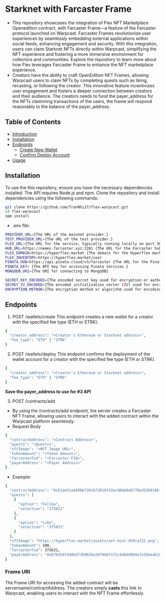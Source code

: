 # Starknet with Farcaster Frame

- This repository showcases the integration of Flex NFT Marketplace Openedition contract, with Farcaster Frame—a feature of the Farcaster protocol launched on Warpcast. Farcaster Frames revolutionize user experiences by seamlessly embedding external applications within social feeds, enhancing engagement and security. With this integration, users can claim Starknet NFTs directly within Warpcast, simplifying the NFT experience and fostering a more immersive environment for collectors and communities. Explore the repository to learn more about how Flex leverages Farcaster Frame to enhance the NFT marketplace experience.
- Creators have the ability to craft OpenEdition NFT Frames, allowing Warpcast users to claim NFTs by completing quests such as liking, recasting, or following the creator. This innovative feature incentivizes user engagement and fosters a deeper connection between creators and their audience. The creators needs to fund the payer_address for the NFTs claimming transactions of the users, the frame will respond reasonably to the balance of the payer_address.
## Table of Contents
- [Introduction](#flex-integration-with-farcaster-frame)
- [Installation](#installation)
- [Endpoints](#endpoints)
  - [Create New Wallet](#create-new-wallet)
  - [Confirm Deploy Account](#confirm-deploy-account)
- [Usage](#usage)


## Installation

To use the this repository, ensure you have the necessary dependencies installed. The API requires Node.js and npm. Clone the repository and install dependencies using the following commands:

```bash
git clone https://github.com/TranNhi27/flex-warpcast.git
cd flex-warpcast
npm install
```
- .env file:
```bash
PROVIDER_URL={The URL of the mainnet provider.}
TEST_PROVIDER_URL={The URL of the test provider.}
FLEX_URL={The URL for the service, typically running locally on port 3000.}
HUB_URL=https://nemes.farcaster.xyz:2281 {The URL for the Farcaster hub service, used for interaction with Farcaster Hub}
FLEX_DOMAIN=https://hyperflex.market {The domain for the Hyperflex marketplace, where NFTs are traded.}
FLEX_INVENTORY=https://hyperflex.market/user 
PINATA_HUB=https://api.pinata.cloud/v3/farcaster {The URL for the Pinata farcaster hub service}
PINATA_KEY= {The API key for accessing Pinata services.}
MONGODB_URI={The URI for connecting to MongoDB}

SECRET_KEY_ENCODED={The encoded secret key used for encryption or authentication.}
SECREY_IV_ENCODED={The encoded initialization vector (IV) used for encryption.}
ENCRYPTION_METHOD={The encryption method or algorithm used for encoding data.}

```
## Endpoints
1. POST /wallets/create
This endpoint creates a new wallet for a creator with the specified fee type (ETH or STRK).
```bash
{
  "creator_address": "<Creator's Ethereum or Starknet address>",
  "fee_type": "ETH" | "STRK"
}
```

2. POST /wallets/deploy
This endpoint confirms the deployment of the wallet account for a creator with the specified fee type (ETH or STRK).
```bash
{
  "creator_address": "<Creator's Ethereum or Starknet address>",
  "fee_type": "ETH" | "STRK"
}
```
**Save the payer_address to use for #3 API**

3. POST /contracts/add
- By using the /contracts/add endpoint, the server creates a Farcaster NFT Frame, allowing users to interact with the added contract within the Warpcast platform seamlessly.
- Request Body
```bash
{
  "contractAddress": "<Contract Address>",
  "quests": "<Quests>",
  "nftImage": "<NFT Image URL>",
  "tokenAmount": "<Token Amount>",
  "farcasterFid": "<Farcaster FID>",
  "payerAddress": "<Payer Address>"
}
```
- Example:
```bash
{
  "contractAddress": "0x51ae51aa498b72616720197d3ac98bb0a6778ed32b018b7b75154b2f90f23d6",
  "quests": [
    {
      "option": "Follow",
      "selection": "375631"
    },
    {
      "option": "Like",
      "selection": "375631"
    }
  ],
  "nftImage": "https://hyperflex.market/assets/avt-mint-d59caf22.png",
  "tokenAmount": 100,
  "farcasterFid": 375631,
  "payerAddress": "0x6781b9fdd8bd73b901be20780bf1f2c4dbbd9b9a7e18eeab197b38475a9c4c3"
}

```
### Frame URI
The Frame URI for accessing the added contract will be servername/contractAddress. The creators simply **casts** this link to Warpcast, enabling users to interact with the NFT Frame effortlessly.
 

